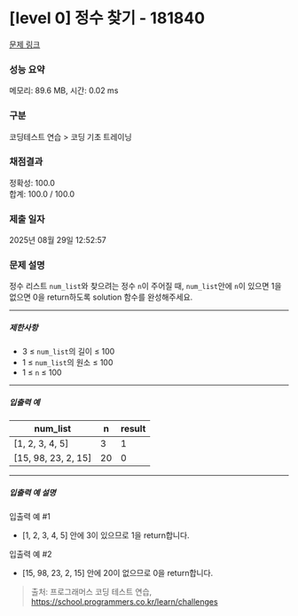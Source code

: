 # [level 0] 정수 찾기 - 181840 

[문제 링크](https://school.programmers.co.kr/learn/courses/30/lessons/181840) 

### 성능 요약

메모리: 89.6 MB, 시간: 0.02 ms

### 구분

코딩테스트 연습 > 코딩 기초 트레이닝

### 채점결과

정확성: 100.0<br/>합계: 100.0 / 100.0

### 제출 일자

2025년 08월 29일 12:52:57

### 문제 설명

<p>정수 리스트 <code>num_list</code>와 찾으려는 정수 <code>n</code>이 주어질 때, <code>num_list</code>안에 <code>n</code>이 있으면 1을 없으면 0을 return하도록 solution 함수를 완성해주세요.</p>

<hr>

<h5>제한사항</h5>

<ul>
<li>3 ≤ <code>num_list</code>의 길이 ≤ 100</li>
<li>1 ≤ <code>num_list</code>의 원소 ≤ 100</li>
<li>1 ≤ <code>n</code> ≤ 100</li>
</ul>

<hr>

<h5>입출력 예</h5>
<table class="table">
        <thead><tr>
<th>num_list</th>
<th>n</th>
<th>result</th>
</tr>
</thead>
        <tbody><tr>
<td>[1, 2, 3, 4, 5]</td>
<td>3</td>
<td>1</td>
</tr>
<tr>
<td>[15, 98, 23, 2, 15]</td>
<td>20</td>
<td>0</td>
</tr>
</tbody>
      </table>
<hr>

<h5>입출력 예 설명</h5>

<p>입출력 예 #1</p>

<ul>
<li>[1, 2, 3, 4, 5] 안에 3이 있으므로 1을 return합니다.</li>
</ul>

<p>입출력 예 #2</p>

<ul>
<li>[15, 98, 23, 2, 15] 안에 20이 없으므로 0을 return합니다.</li>
</ul>


> 출처: 프로그래머스 코딩 테스트 연습, https://school.programmers.co.kr/learn/challenges